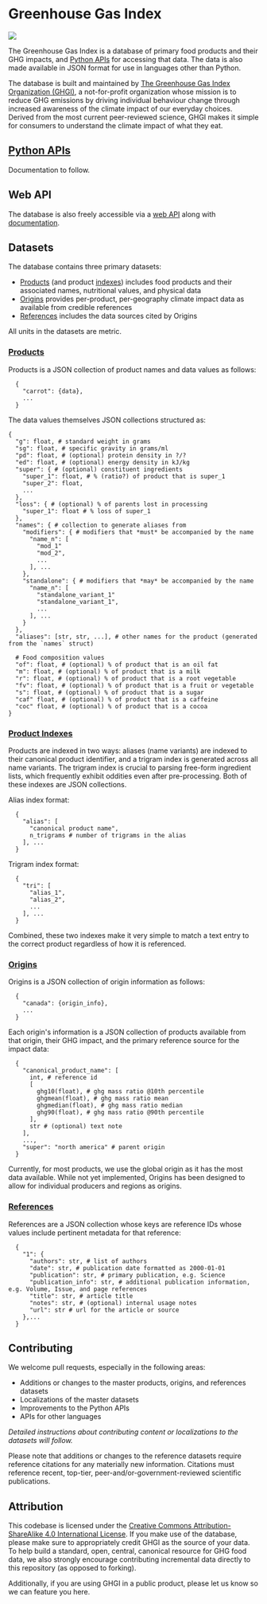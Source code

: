 # Greenhouse Gas Index
[![](https://img.shields.io/badge/license-CC--BY--SA%204.0-blue)](https://creativecommons.org/licenses/by-sa/4.0/)

The Greenhouse Gas Index is a database of primary food products and their GHG impacts, and [Python APIs](#python-apis) for accessing that data. The data is also made available in JSON format for use in languages other than Python.

The database is built and maintained by [The Greenhouse Gas Index Organization (GHGI)](https://ghgi.org), a not-for-profit organization whose mission is to reduce GHG emissions by driving individual behaviour change through increased awareness of the climate impact of our everyday choices. Derived from the most current peer-reviewed science, GHGI makes it simple for consumers to understand the climate impact of what they eat.

## [Python APIs](#python-apis)
Documentation to follow.

## Web API
The database is also freely accessible via a [web API](https://api.ghgi.org) along with [documentation](https://ghgi.org/api/docs).

## Datasets
The database contains three primary datasets:
* [Products](#products) (and product [indexes](#product-indexes)) includes food products and their associated names, nutritional values, and physical data
* [Origins](#origins) provides per-product, per-geography climate impact data as available from credible references
* [References](#references) includes the data sources cited by Origins

All units in the datasets are metric.

### [Products](#products)
Products is a JSON collection of product names and data values as follows:
```
  {
    "carrot": {data},
    ...
  }
```

The data values themselves JSON collections structured as:
```
{
  "g": float, # standard weight in grams
  "sg": float, # specific gravity in grams/ml
  "pd": float, # (optional) protein density in ?/?
  "ed": float, # (optional) energy density in kJ/kg
  "super": { # (optional) constituent ingredients
    "super_1": float, # % (ratio?) of product that is super_1
    "super_2": float,
    ...
  },
  "loss": { # (optional) % of parents lost in processing
    "super_1": float # % loss of super_1
  },
  "names": { # collection to generate aliases from
    "modifiers": { # modifiers that *must* be accompanied by the name
      "name_n": [
        "mod_1"
        "mod_2",
        ...
      ], ...
    },
    "standalone": { # modifiers that *may* be accompanied by the name
      "name_n": [
        "standalone_variant_1"
        "standalone_variant_1",
        ...
      ], ...
    }
  },
  "aliases": [str, str, ...], # other names for the product (generated from the `names` struct)

  # Food composition values
  "of": float, # (optional) % of product that is an oil fat
  "m": float, # (optional) % of product that is a milk
  "r": float, # (optional) % of product that is a root vegetable
  "fv": float, # (optional) % of product that is a fruit or vegetable
  "s": float, # (optional) % of product that is a sugar
  "caf" float, # (optional) % of product that is a caffeine
  "coc" float, # (optional) % of product that is a cocoa
}
```

### [Product Indexes](#product-indexes)
Products are indexed in two ways: aliases (name variants) are indexed to their canonical product identifier, and a trigram index is generated across all name variants. The trigram index is crucial to parsing free-form ingredient lists, which frequently exhibit oddities even after pre-processing. Both of these indexes are JSON collections.

Alias index format:
```
  {
    "alias": [
      "canonical product name", 
      n_trigrams # number of trigrams in the alias
    ], ...
  }
```

Trigram index format:
```
  {
    "tri": [
      "alias_1",
      "alias_2",
      ...
    ], ...
  }
```

Combined, these two indexes make it very simple to match a text entry to the correct product regardless of how it is referenced.

### [Origins](#origins)
Origins is a JSON collection of origin information as follows:
```
  {
    "canada": {origin_info},
    ...
  }    
```

Each origin's information is a JSON collection of products available from that origin, their GHG impact, and the primary reference source for the impact data:
```
  {
    "canonical_product_name": [
      int, # reference id
      [
        ghg10(float), # ghg mass ratio @10th percentile
        ghgmean(float), # ghg mass ratio mean
        ghgmedian(float), # ghg mass ratio median
        ghg90(float), # ghg mass ratio @90th percentile
      ],
      str # (optional) text note
    ],
    ...,
    "super": "north america" # parent origin 
  }

```

Currently, for most products, we use the global origin as it has the most data available. While not yet implemented, Origins has been designed to allow for individual producers and regions as origins.

### [References](#references)
References are a JSON collection whose keys are reference IDs whose values include pertinent metadata for that reference:
```
  {
    "1": {
      "authors": str, # list of authors
      "date": str, # publication date formatted as 2000-01-01
      "publication": str, # primary publication, e.g. Science
      "publication_info": str, # additional publication information, e.g. Volume, Issue, and page references
      "title": str, # article title
      "notes": str, # (optional) internal usage notes
      "url": str # url for the article or source
    },...
  }
```

## Contributing
We welcome pull requests, especially in the following areas:
* Additions or changes to the master products, origins, and references datasets
* Localizations of the master datasets
* Improvements to the Python APIs
* APIs for other languages

_Detailed instructions about contributing content or localizations to the datasets will follow._

Please note that additions or changes to the reference datasets require reference citations for any materially new information. Citations must reference recent, top-tier, peer-and/or-government-reviewed scientific publications.

## Attribution
This codebase is licensed under the [Creative Commons Attribution-ShareAlike 4.0 International License](https://creativecommons.org/licenses/by-sa/4.0/). If you make use of the database, please make sure to appropriately credit GHGI as the source of your data. To help build a standard, open, central, canonical resource for GHG food data, we also strongly encourage contributing incremental data directly to this repository (as opposed to forking).

Additionally, if you are using GHGI in a public product, please let us know so we can feature you here.
